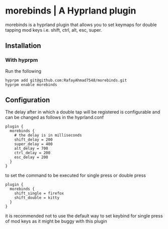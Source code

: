 # morebinds | A Hyprland plugin
morebinds is a hyprland plugin that allows you to set keymaps for double tapping mod keys i.e. shift, ctrl, alt, esc, super. 
## Installation
### With hyprpm
Run the following
```
hyprpm add git@github.com:RafayAhmad7548/morebinds.git
hyprpm enable morebinds
```

## Configuration
The delay after in which a double tap will be registered is configurable and can be changed as follows in the hyprland.conf
```
plugin {
  morebinds {
    # the delay is in milliseconds
    shift_delay = 200
    super_delay = 400
    alt_delay = 700
    ctrl_delay = 200
    esc_delay = 200
  }
}
```
to set the command to be executed for single press or double press
```
plugin {
  morebinds {
    shift_single = firefox
    shift_double = kitty
  }
}
```
it is recommended not to use the default way to set keybind for single press of mod keys as it might be buggy with this plugin
